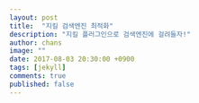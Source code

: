 ```yaml
---
layout: post
title:  "지킬 검색엔진 최적화"
description: "지킬 플러그인으로 검색엔진에 걸려들자!"
author: chans
image: ""
date: 2017-08-03 20:30:00 +0900
tags: [jekyll]
comments: true
published: false
---
```






